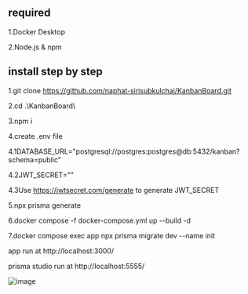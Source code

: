 ## required
1.Docker Desktop

2.Node.js & npm

## install step by step

1.git clone https://github.com/naphat-sirisubkulchai/KanbanBoard.git

2.cd .\KanbanBoard\

3.npm i

4.create .env file

4.1DATABASE_URL="postgresql://postgres:postgres@db:5432/kanban?schema=public"

4.2JWT_SECRET=""

4.3Use https://jwtsecret.com/generate to generate JWT_SECRET

5.npx prisma generate

6.docker compose -f docker-compose.yml up --build -d

7.docker compose exec app npx prisma migrate dev --name init



app run at http://localhost:3000/

prisma studio run at http://localhost:5555/ 

![image](https://github.com/user-attachments/assets/aba4bbff-fb9f-4329-8f5d-2d14c816c9d4)
